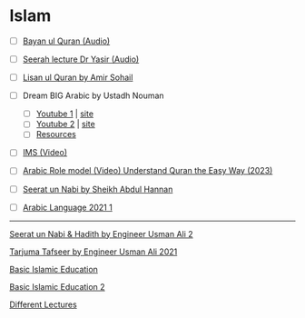 # Islam

- [ ] [Bayan ul Quran (Audio)](https://youtube.com/playlist?list=PLN5NkUdaF03i2YxYkzZxO3HjALil8_0Pi)

- [ ] [Seerah lecture Dr Yasir (Audio)](https://music.youtube.com/playlist?list=PLAEA99D24CA2F9A8F)

- [ ] [Lisan ul Quran by Amir Sohail](https://youtube.com/playlist?list=PLmcMQH9TZ96D71X-X24d1ZNYtYDkn_6Ul)

- [ ] Dream BIG Arabic by Ustadh Nouman

  - [ ] [Youtube 1](https://www.youtube.com/playlist?list=PLHezZgRW6Y8K0Y3Q39uqCrNbp6ek3kp_m) | [site](https://dream.bayyinahtv.com)
  - [ ] [Youtube 2](https://www.youtube.com/playlist?list=PLutdSTmJ7bAIApzbo3C9vu1eWsMh2ZyUj) | [site](https://bayyinahtv.com/dream-big)
  - [ ] [Resources](https://motivatedsisters.com/2020/07/07/dream-worldwide-documents)

- [ ] [IMS (Video)](https://youtube.com/@IMSPRODUCTIONSOFFICIAL)

- [ ] [Arabic Role model (Video) Understand Quran the Easy Way (2023)](https://www.youtube.com/playlist?list=PL3jfn-ze5yL2Ht1Ac8aTQPywO1Q3rDbz1)

- [ ] [Seerat un Nabi by Sheikh Abdul Hannan](https://www.youtube.com/playlist?list=PL3jfn-ze5yL2XN7kreU0rGRR3arsrvk7l)

- [ ] [Arabic Language 2021 1](https://www.youtube.com/playlist?list=PL3jfn-ze5yL0LE1BSFM0wtwSHb5U2VBtx)

---

<!-- [ARABIC LANGUAGE 2023 2](https://www.youtube.com/playlist?list=PL3jfn-ze5yL2oA2PP9U9dCddFmWiLPajY) -->

[Seerat un Nabi & Hadith by Engineer Usman Ali 2](https://www.youtube.com/playlist?list=PL3jfn-ze5yL1fZscOrY03cfZ0heaWc11A)

[Tarjuma Tafseer by Engineer Usman Ali 2021](https://www.youtube.com/playlist?list=PL3jfn-ze5yL2jJYuBv93RH-n4qMcVqx9f)

[Basic Islamic Education](https://www.youtube.com/playlist?list=PL3jfn-ze5yL38BGHNtagu0ZUMbG4kUxpO)

[Basic Islamic Education 2](https://www.youtube.com/playlist?list=PL3jfn-ze5yL1bWVhJQegI1H2xf7O5qont)

[Different Lectures](https://www.youtube.com/playlist?list=PL3jfn-ze5yL3xAisDMbatDM1m9CODLHwA)
